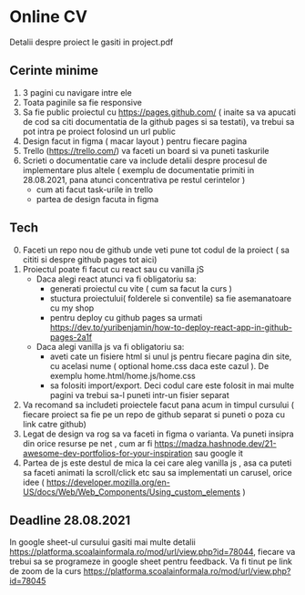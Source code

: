 # Online CV

Detalii despre proiect le gasiti in project.pdf

## Cerinte minime

1. 3 pagini cu navigare intre ele
2. Toata paginile sa fie responsive 
3. Sa fie public proiectul cu https://pages.github.com/ ( inaite sa va apucati de cod sa citi documentatia de la github pages si sa testati), va trebui sa pot intra pe proiect folosind un url public 
4. Design facut in figma ( macar layout ) pentru fiecare pagina
5. Trello (https://trello.com/) va faceti un board si va puneti taskurile
6. Scrieti o documentatie care va include detalii despre procesul de implementare plus altele ( exemplu de documentatie primiti in 28.08.2021, pana atunci concentrativa pe restul cerintelor  )
    - cum ati facut task-urile in trello
    - partea de design facuta in figma

## Tech

0. Faceti un repo nou de github unde veti pune tot codul de la proiect ( sa cititi si despre github pages tot aici)
1. Proiectul poate fi facut cu react sau cu vanilla jS
    - Daca alegi react atunci va fi obligatoriu sa:
        - generati proiectul cu vite ( cum sa facut la curs )
        - stuctura proiectului( folderele si conventile) sa fie asemanatoare cu my shop
        - pentru deploy cu github pages sa urmati https://dev.to/yuribenjamin/how-to-deploy-react-app-in-github-pages-2a1f
    - Daca alegi vanilla js va fi obligatoriu sa:
        - aveti cate un fisiere html si unul js pentru fiecare pagina din site, cu acelasi nume ( optional home.css daca este cazul ). De exemplu home.html/home.js/home.css
        - sa folositi import/export. Deci codul care este folosit in mai multe pagini va trebui sa-l puneti intr-un fisier separat
2. Va recomand sa includeti proiectele facut pana acum in timpul cursului ( fiecare proiect sa fie pe un repo de github separat si puneti o poza cu link catre github)
3. Legat de design va rog sa va faceti in figma o varianta. Va puneti insipra din orice resurse pe net , cum ar fi https://madza.hashnode.dev/21-awesome-dev-portfolios-for-your-inspiration sau google it
4. Partea de js este destul de mica la cei care aleg vanilla js , asa ca puteti sa faceti animati la scroll/click etc sau sa implementati un carusel, orice idee ( https://developer.mozilla.org/en-US/docs/Web/Web_Components/Using_custom_elements )

## Deadline 28.08.2021

In google sheet-ul cursului gasiti mai multe detalii https://platforma.scoalainformala.ro/mod/url/view.php?id=78044, fiecare va trebui sa se programeze in google sheet pentru feedback. Va fi tinut pe link de zoom de la curs https://platforma.scoalainformala.ro/mod/url/view.php?id=78045


